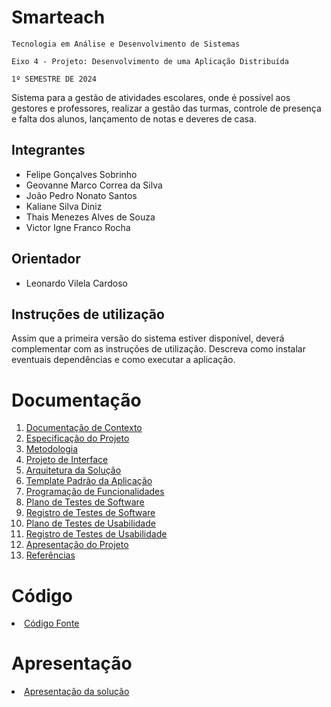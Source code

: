 # Smarteach

`Tecnologia em Análise e Desenvolvimento de Sistemas`

`Eixo 4 - Projeto: Desenvolvimento de uma Aplicação Distribuída`

`1º SEMESTRE DE 2024`

Sistema para a gestão de atividades escolares, onde é possível aos gestores e professores, realizar a gestão das turmas, controle de presença e falta dos alunos, lançamento de notas e deveres de casa.

## Integrantes

* Felipe Gonçalves Sobrinho
* Geovanne Marco Correa da Silva
* João Pedro Nonato Santos
* Kaliane Silva Diniz
* Thais Menezes Alves de Souza
* Victor Igne Franco Rocha

## Orientador

* Leonardo Vilela Cardoso

## Instruções de utilização

Assim que a primeira versão do sistema estiver disponível, deverá complementar com as instruções de utilização. Descreva como instalar eventuais dependências e como executar a aplicação.

# Documentação

<ol>
<li><a href="docs/01-Documentação de Contexto.md"> Documentação de Contexto</a></li>
<li><a href="docs/02-Especificação do Projeto.md"> Especificação do Projeto</a></li>
<li><a href="docs/03-Metodologia.md"> Metodologia</a></li>
<li><a href="docs/04-Projeto de Interface.md"> Projeto de Interface</a></li>
<li><a href="docs/05-Arquitetura da Solução.md"> Arquitetura da Solução</a></li>
<li><a href="docs/06-Template Padrão da Aplicação.md"> Template Padrão da Aplicação</a></li>
<li><a href="docs/07-Programação de Funcionalidades.md"> Programação de Funcionalidades</a></li>
<li><a href="docs/08-Plano de Testes de Software.md"> Plano de Testes de Software</a></li>
<li><a href="docs/09-Registro de Testes de Software.md"> Registro de Testes de Software</a></li>
<li><a href="docs/10-Plano de Testes de Usabilidade.md"> Plano de Testes de Usabilidade</a></li>
<li><a href="docs/11-Registro de Testes de Usabilidade.md"> Registro de Testes de Usabilidade</a></li>
<li><a href="docs/12-Apresentação do Projeto.md"> Apresentação do Projeto</a></li>
<li><a href="docs/13-Referências.md"> Referências</a></li>
</ol>

# Código

<li><a href="src/README.md"> Código Fonte</a></li>

# Apresentação

<li><a href="https://drive.google.com/file/d/1mogS2y1XvhCs-nsgrUr0IHyyACteIoGH/view?usp=drive_link"> Apresentação da solução</a></li>
